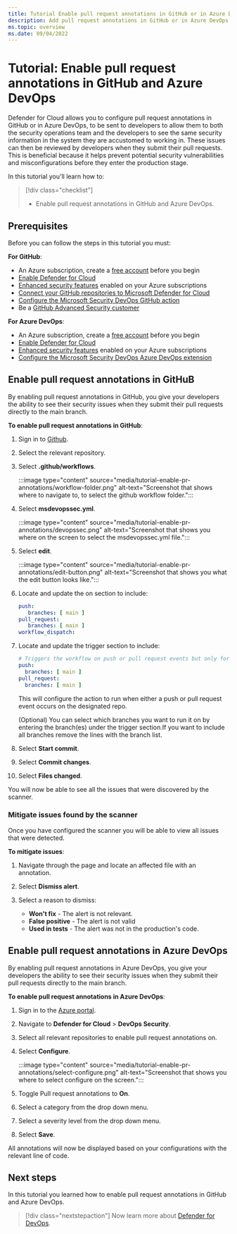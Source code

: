 ```yaml
---
title: Tutorial Enable pull request annotations in GitHub or in Azure DevOps
description: Add pull request annotations in GitHub or in Azure DevOps for your SecOps an developer teams so that they can be on the same page when it comes to mitigating issues.
ms.topic: overview
ms.date: 09/04/2022
---
```


# Tutorial: Enable pull request annotations in GitHub and Azure DevOps

Defender for Cloud allows you to configure pull request annotations in GitHub or in Azure DevOps, to be sent to developers to allow them to both the security operations team and the developers to see the same security information in the system they are accustomed to working in. These issues can then be reviewed by developers when they submit their pull requests. This is beneficial because it helps prevent potential security vulnerabilities and misconfigurations before they enter the production stage. 

In this tutorial you'll learn how to:

> [!div class="checklist"]
> * Enable pull request annotations in GitHub and Azure DevOps.

## Prerequisites

Before you can follow the steps in this tutorial you must:

**For GitHub**:

 - An Azure subscription, create a [free account](https://azure.microsoft.com/free/) before you begin
 - [Enable Defender for Cloud](get-started.md)
 - [Enhanced security features](enhanced-security-features-overview.md) enabled on your Azure subscriptions
 - [Connect your GitHub repositories to Microsoft Defender for Cloud](quickstart-onboard-github.md)
 - [Configure the Microsoft Security DevOps GitHub action](msdo-github-action.md)
 - Be a [GitHub Advanced Security customer](https://docs.github.com/en/get-started/learning-about-github/about-github-advanced-security)
 
**For Azure DevOps**:

 - An Azure subscription, create a [free account](https://azure.microsoft.com/free/) before you begin
 - [Enable Defender for Cloud](get-started.md)
 - [Enhanced security features](enhanced-security-features-overview.md) enabled on your Azure subscriptions
 - [Configure the Microsoft Security DevOps Azure DevOps extension](msdo-azure-devops-extension.md)

## Enable pull request annotations in GitHuB

By enabling pull request annotations in GitHub, you give your developers the ability to see their security issues when they submit their pull requests directly to the main branch.

**To enable pull request annotations in GitHub**:

1. Sign in to [Github](https://github.com/).

1. Select the relevant repository.

1. Select **.github/workflows**.

    :::image type="content" source="media/tutorial-enable-pr-annotations/workflow-folder.png" alt-text="Screenshot that shows where to navigate to, to select the github workflow folder.":::

1. Select **msdevopssec.yml**.

    :::image type="content" source="media/tutorial-enable-pr-annotations/devopssec.png" alt-text="Screenshot that shows you where on the screen to select the msdevopssec.yml file.":::

1. Select **edit**.

    :::image type="content" source="media/tutorial-enable-pr-annotations/edit-button.png" alt-text="Screenshot that shows you what the edit button looks like.":::

1. Locate and update the on section to include:

    ```yml
    push:    
       branches: [ main ]  
    pull_request:    
       branches: [ main ]  
    workflow_dispatch:
    ```

1. Locate and update the trigger section to include:

    ```yml
    # Triggers the workflow on push or pull request events but only for the main branch
    push: 
      branches: [ main ]
    pull_request:
      branches: [ main ]
    ```
    This will configure the action to run when either a push or pull request event occurs on the designated repo.  

    (Optional) You can select which branches you want to run it on by entering the branch(es) under the trigger section.If you want to include all branches remove the lines with the branch list.  

1. Select **Start commit**.

1. Select **Commit changes**.

1. Select **Files changed**.

You will now be able to see all the issues that were discovered by the scanner.

### Mitigate issues found by the scanner

Once you have configured the scanner you will be able to view all issues that were detected.

**To mitigate issues**:

1. Navigate through the page and locate an affected file with an annotation.

1. Select **Dismiss alert**.

1. Select a reason to dismiss:

    - **Won't fix** - The alert is not relevant.
    - **False positive** - The alert is not valid
    - **Used in tests** - The alert was not in the production's code.

## Enable pull request annotations in Azure DevOps

By enabling pull request annotations in Azure DevOps, you give your developers the ability to see their security issues when they submit their pull requests directly to the main branch.

**To enable pull request annotations in Azure DevOps**:

1. Sign in to the [Azure portal](https://portal.azure.com).

1. Navigate to **Defender for Cloud** > **DevOps Security**.

1. Select all relevant repositories to enable pull request annotations on.

1. Select **Configure**.

    :::image type="content" source="media/tutorial-enable-pr-annotations/select-configure.png" alt-text="Screenshot that shows you where to select configure on the screen.":::

1. Toggle Pull request annotations to **On**.

1. Select a category from the drop down menu.

1. Select a severity level from the drop down menu.

1. Select **Save**.

All annotations will now be displayed based on your configurations with the relevant line of code.

## Next steps

In this tutorial you learned how to enable pull request annotations in GitHub and Azure DevOps.


> [!div class="nextstepaction"]
> Now learn more about [Defender for DevOps](defender-for-devops-introduction.md).